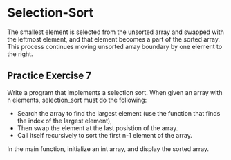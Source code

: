 # Selection-Sort

The smallest element is selected from the unsorted array and swapped with the leftmost element, and that element becomes a part of the sorted array. This process continues moving unsorted array boundary by one element to the right.

## Practice Exercise 7

Write a program that implements a selection sort. When given an array with n elements, selection_sort must do the following:

* Search the array to find the largest element (use the function that finds the index of the largest element),
* Then swap the element at the last posistion of the array.
* Call itself recursively to sort the first n-1 element of the array.

In the main function, initialize an int array, and display the sorted array.
